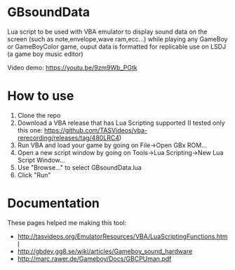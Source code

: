 # GBsoundData
Lua script to be used with VBA emulator to display sound data on the screen (such as note,envelope,wave ram,ecc...) while playing any GameBoy or GameBoyColor game, ouput data is formatted for replicable use on LSDJ (a game boy music editor)

Video demo:
https://youtu.be/9zm9Wb_PGtk

# How to use
1. Clone the repo
2. Download a VBA release that has Lua Scripting supported (I tested only this one: https://github.com/TASVideos/vba-rerecording/releases/tag/480LRC4)
3. Run VBA and load your game by going on File->Open GBx ROM...
4. Open a new script window by going on Tools->Lua Scripting->New Lua Script Window...
5. Use "Browse..." to select GBsoundData.lua
6. Click "Run"
# Documentation
These pages helped me making this tool:
* http://tasvideos.org/EmulatorResources/VBA/LuaScriptingFunctions.html
* http://gbdev.gg8.se/wiki/articles/Gameboy_sound_hardware
* http://marc.rawer.de/Gameboy/Docs/GBCPUman.pdf


